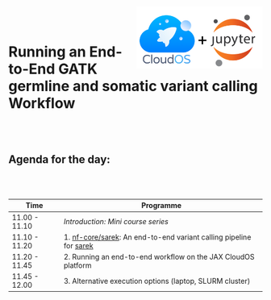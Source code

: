 
<p align="center">
  <img src="https://github.com/lifebit-ai/jax-jupyter/raw/master/img/cloudos_x_jupy.png"  width="250" align="right" >
</p>
<br/><br/>


# Running an End-to-End GATK germline and somatic variant calling Workflow

<br/><br/>


## Agenda for the day:

<br/><br/>


| Time        | Programme       |
| ----------- | --------------------------------------------------------------------------- |
| 11.00 - 11.10 | _Introduction: Mini course series_ |
| 11.10 - 11.20 | 1. [nf-core/sarek](https://github.com/lifebit-ai/sarek): An end-to-end variant calling pipeline for [sarek](https://opensource.scilifelab.se/projects/sarek/)
| 11.20 - 11.45 | 2. Running an end-to-end workflow on the JAX CloudOS platform |
| 11.45 - 12.00 | 3. Alternative execution options (laptop, SLURM cluster)|

<br/><br/>
